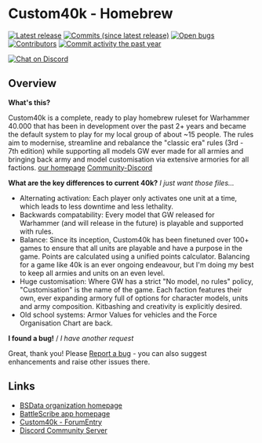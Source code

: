 Custom40k - Homebrew
==================

[![Latest release](https://img.shields.io/github/release/BSData/TemplateDataRepo.svg?style=flat-square)](https://github.com/BSData/TemplateDataRepo/releases/latest)
[![Commits (since latest release)](https://img.shields.io/github/commits-since/BSData/TemplateDataRepo/latest.svg?style=flat-square)](https://github.com/BSData/TemplateDataRepo/releases)
[![Open bugs](https://img.shields.io/github/issues/BSData/TemplateDataRepo/bug.svg?style=flat-square&label=bugs)](https://github.com/BSData/TemplateDataRepo/issues?q=is%3Aissue+is%3Aopen+label%3Abug)
[![Contributors](https://img.shields.io/github/contributors/BSData/TemplateDataRepo.svg?style=flat-square)](https://github.com/BSData/TemplateDataRepo/graphs/contributors)
[![Commit activity the past year](https://img.shields.io/github/commit-activity/y/BSData/TemplateDataRepo.svg?style=flat-square)](https://github.com/BSData/TemplateDataRepo/pulse/monthly)

[![Chat on Discord](https://img.shields.io/discord/558412685981777922.svg?logo=discord&style=popout-square)](https://www.bsdata.net/discord)

## Overview ##

__What's this?__

Custom40k is a complete, ready to play homebrew ruleset for Warhammer 40.000 that has been in development over the past 2+ years and became the default system to play for my local group of about ~15 people. The rules aim to modernise, streamline and rebalance the "classic era" rules (3rd - 7th edition) while supporting all models GW ever made for all armies and bringing back army and model customisation via extensive armories for all factions. [our homepage](https://katago-ev.de/custom-40k) [Community-Discord](https://discord.gg/wnGAB3TYAY)

__What are the key differences to current 40k?__ _I just want those files..._

- Alternating activation: Each player only activates one unit at a time, which leads to less downtime and less lethality.
- Backwards compatability: Every model that GW released for Warhammer (and will release in the future) is playable and supported with rules.
- Balance: Since its inception, Custom40k has been finetuned over 100+ games to ensure that all units are playable and have a purpose in the game. Points are calculated using a unified points calculator. Balancing for a game like 40k is an ever ongoing endeavour, but I'm doing my best to keep all armies and units on an even level.
- Huge customisation: Where GW has a strict "No model, no rules" policy, "Customisation" is the name of the game. Each faction features their own, ever expanding armory full of options for character models, units and army composition. Kitbashing and creativity is explicitly desired.
- Old school systems: Armor Values for vehicles and the Force Organisation Chart are back.

__I found a bug!__ / *I have another request*

Great, thank you! Please [Report a bug][bug report] - you can also suggest enhancements and raise other issues there.

## Links ##

* [BSData organization homepage][BSData.net]
* [BattleScribe app homepage](https://www.battlescribe.net/)
* [Custom40k - ForumEntry](https://bolterandchainsword.com/topic/383354-custom40k-homebrew-with-alternate-activation-huge-customisation-support-for-all-models/)
* [Discord Community Server](https://discord.gg/wnGAB3TYAY)

[BSData.net]: https://www.bsdata.net/
[bug report]: https://github.com/BSData/TemplateDataRepo/issues/new/choose
